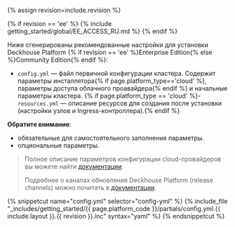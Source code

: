 {% assign revision=include.revision %}

{% if revision == 'ee' %}
{% include getting_started/global/EE_ACCESS_RU.md %}
{% endif %}

Ниже сгенерированы рекомендованные настройки для установки Deckhouse Platform {% if revision == 'ee' %}Enterprise Edition{% else %}Community Edition{% endif %}:
- `config.yml` — файл первичной конфигурации кластера. Содержит параметры инсталлятора{% if page.platform_type=='cloud' %}, параметры доступа облачного проавайдера{% endif %} и начальные параметры кластера.
{% if page.platform_type == 'cloud' %}- `resources.yml` — описание ресурсов для создания после установки (настройки узлов и Ingress-контроллера).{% endif %}

**Обратите внимание**:
- <span class="mustChange">обязательные</span> для самостоятельного заполнения параметры.
- <span class="mightChange">опциональные</span> параметры.

> Полное описание параметров конфигурации cloud-провайдеров вы можете найти [документации](https://deckhouse.io/ru/documentation/v1/kubernetes.html).
>
> Подробнее о каналах обновления Deckhouse Platform (release channels) можно почитать в [документации](/ru/documentation/v1/deckhouse-release-channels.html).

{% snippetcut name="config.yml" selector="config-yml" %}
{% include_file "_includes/getting_started/{{ page.platform_code }}/partials/config.yml.{{ include.layout }}.{{ revision }}.inc" syntax="yaml" %}
{% endsnippetcut %}
